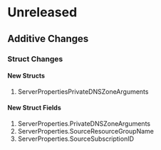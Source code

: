 # Unreleased

## Additive Changes

### Struct Changes

#### New Structs

1. ServerPropertiesPrivateDNSZoneArguments

#### New Struct Fields

1. ServerProperties.PrivateDNSZoneArguments
1. ServerProperties.SourceResourceGroupName
1. ServerProperties.SourceSubscriptionID
